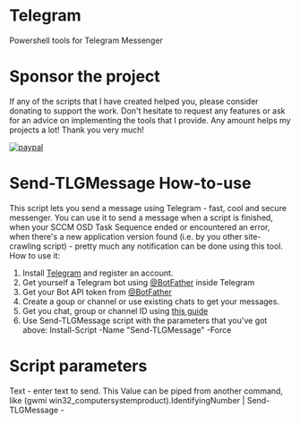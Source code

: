 # Telegram
Powershell tools for Telegram Messenger
# Sponsor the project
If any of the scripts that I have created helped you, please consider donating to support the work.
Don't hesitate to request any features or ask for an advice on implementing the tools that I provide.
Any amount helps my projects a lot! Thank you very much!

[![paypal](https://www.paypalobjects.com/en_US/i/btn/btn_donateCC_LG.gif)](https://www.paypal.com/paypalme/equillibrium45)

# Send-TLGMessage How-to-use
This script lets you send a message using Telegram - fast, cool and secure messenger.
You can use it to send a message when a script is finished, when your SCCM OSD Task Sequence ended or encountered an error, when there's a new application version found (i.e. by you other site-crawling script) - pretty much any notification can be done using this tool.
How to use it:
1. Install [Telegram](https://telegram.org) and register an account.
2. Get yourself a Telegram bot using [@BotFather](https://t.me/BotFather) inside Telegram
3. Get your Bot API token from [@BotFather](https://t.me/BotFather)
4. Create a goup or channel or use existing chats to get your messages.
5. Get you chat, group or channel ID using [this guide](https://stackoverflow.com/questions/32423837/telegram-bot-how-to-get-a-group-chat-id#:~:text=Go%20to%20the%20group%2C%20click,dummy%20message%20to%20the%20bot.&text=4%2D%20Look%20for%20%22chat%22,(with%20the%20negative%20sign))
6. Use Send-TLGMessage script with the parameters that you've got above:
Install-Script -Name "Send-TLGMessage" -Force
# Script parameters
Text - enter text to send. This Value can be piped from another command, like 
(gwmi win32_computersystemproduct).IdentifyingNumber | Send-TLGMessage -
